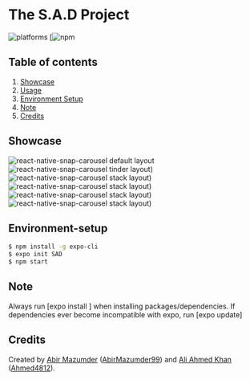 # The S.A.D Project

![platforms](https://img.shields.io/badge/platforms-Android%20%7C%20iOS-brightgreen.svg?style=flat-square&colorB=191A17)
[![npm](https://img.shields.io/npm/v/react-native-snap-carousel.svg?style=flat-square)

## Table of contents

1. [Showcase](#showcase)
1. [Usage](#usage)
1. [Environment Setup](#Environment-setup)
1. [Note](#Note)
1. [Credits](#Credits)

## Showcase

![react-native-snap-carousel default layout](/assets/Showcase/1.jpg)
![react-native-snap-carousel tinder layout](/assets/Showcase/2.jpg))
![react-native-snap-carousel stack layout](/assets/Showcase/3.jpg))
![react-native-snap-carousel stack layout](/assets/Showcase/4.jpg))
![react-native-snap-carousel stack layout](/assets/Showcase/5.jpg))
![react-native-snap-carousel stack layout](/assets/Showcase/6.jpg))

## Environment-setup

```bash
$ npm install -g expo-cli
$ expo init SAD
$ npm start
```

## Note

Always run [expo install <package-name>] when installing packages/dependencies. If dependencies ever become incompatible with expo, run [expo update]

## Credits

Created by [Abir Mazumder](https://www.linkedin.com/in/abir99/) ([AbirMazumder99](https://github.com/AbirMazumder99)) and [Ali Ahmed Khan](https://www.linkedin.com/in/ali-khan-b546a0192/) ([Ahmed4812](https://github.com/Ahmed4812)).
